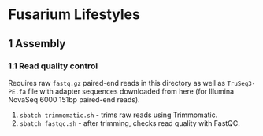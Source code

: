 # Fusarium Lifestyles
## 1 Assembly
### 1.1 Read quality control

Requires raw `fastq.gz` paired-end reads in this directory as well as `TruSeq3-PE.fa` file with adapter sequences downloaded from here (for Illumina NovaSeq 6000 151bp paired-end reads).

1. `sbatch trimmomatic.sh` - trims raw reads using Trimmomatic.
2. `sbatch fastqc.sh` - after trimming, checks read quality with FastQC.
